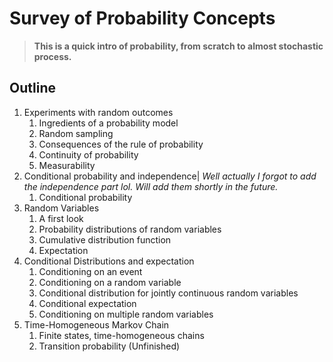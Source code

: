 # Survey of Probability Concepts

> **This is a quick intro of probability, from scratch to almost stochastic process.**

## Outline

1. Experiments with random outcomes
	1. Ingredients of a probability model
	2. Random sampling
	3. Consequences of the rule of probability
	4. Continuity of probability
	5. Measurability
2. Conditional probability and independence|
   *Well actually I forgot to add the independence part lol. Will add them shortly in the future.*
	1. Conditional probability
3. Random Variables
	1. A first look
	2. Probability distributions of random variables
	3. Cumulative distribution function
	4. Expectation
4. Conditional Distributions and expectation
	1. Conditioning on an event
	2. Conditioning on a random variable
	3. Conditional distribution for jointly continuous random variables
	4. Conditional expectation
	5. Conditioning on multiple random variables
5. Time-Homogeneous Markov Chain
	1. Finite states, time-homogeneous chains
	2. Transition probability (Unfinished)
